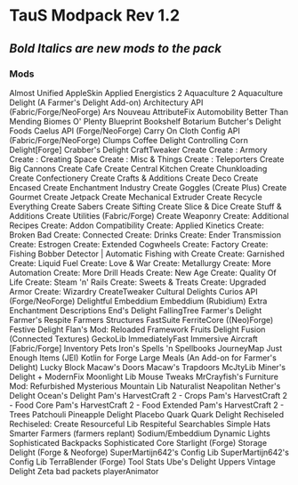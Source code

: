 # TauS Modpack Rev 1.2
## ***Bold Italics are new mods to the pack***
### Mods
Almost Unified
AppleSkin
Applied Energistics 2
Aquaculture 2
Aquaculture Delight (A Farmer's Delight Add-on)
Architectury API (Fabric/Forge/NeoForge)
Ars Nouveau
AttributeFix
Automobility
Better Than Mending
Biomes O' Plenty
Blueprint
Bookshelf
Botarium
Butcher's Delight Foods
Caelus API (Forge/NeoForge)
Carry On
Cloth Config API (Fabric/Forge/NeoForge)
Clumps
Coffee Delight
Controlling
Corn Delight[Forge]
Crabber's Delight
CraftTweaker
Create
Create : Armory
Create : Creating Space
Create : Misc & Things
Create : Teleporters
Create Big Cannons
Create Cafe
Create Central Kitchen
Create Chunkloading
Create Confectionery
Create Crafts & Additions
Create Deco
Create Encased
Create Enchantment Industry
Create Goggles (Create Plus)
Create Gourmet
Create Jetpack
Create Mechanical Extruder
Create Recycle Everything
Create Sabers
Create Sifting
Create Slice & Dice
Create Stuff & Additions
Create Utilities (Fabric/Forge)
Create Weaponry
Create: Additional Recipes
Create: Addon Compatibility
Create: Applied Kinetics
Create: Broken Bad
Create: Connected
Create: Drinks
Create: Ender Transmission
Create: Estrogen
Create: Extended Cogwheels 
Create: Factory
Create: Fishing Bobber Detector | Automatic Fishing with Create
Create: Garnished
Create: Liquid Fuel
Create: Love & War
Create: Metallurgy
Create: More Automation
Create: More Drill Heads
Create: New Age
Create: Quality Of Life
Create: Steam 'n' Rails
Create: Sweets & Treats
Create: Upgraded Armor
Create: Wizardry
CreateTweaker
Cultural Delights
Curios API (Forge/NeoForge)
Delightful
Embeddium
Embeddium (Rubidium) Extra
Enchantment Descriptions
End's Delight
FallingTree
Farmer's Delight
Farmer's Respite
Farmers Structures
FastSuite
FerriteCore ((Neo)Forge)
Festive Delight
Flan's Mod: Reloaded
Framework
Fruits Delight
Fusion (Connected Textures)
GeckoLib
ImmediatelyFast
Immersive Aircraft [Fabric/Forge]
Inventory Pets
Iron's Spells 'n Spellbooks
JourneyMap
Just Enough Items (JEI)
Kotlin for Forge
Large Meals (An Add-on for Farmer's Delight)
Lucky Block
Macaw's Doors
Macaw's Trapdoors
McJtyLib
Miner's Delight +
ModernFix
Moonlight Lib
Mouse Tweaks
MrCrayfish's Furniture Mod: Refurbished
Mysterious Mountain Lib
Naturalist
Neapolitan
Nether's Delight
Ocean's Delight
Pam's HarvestCraft 2 - Crops
Pam's HarvestCraft 2 - Food Core
Pam's HarvestCraft 2 - Food Extended
Pam's HarvestCraft 2 - Trees
Patchouli
Pineapple Delight
Placebo
Quark
Quark Delight
Rechiseled
Rechiseled: Create
Resourceful Lib
Respiteful
Searchables
Simple Hats
Smarter Farmers (farmers replant)
Sodium/Embeddium Dynamic Lights
Sophisticated Backpacks
Sophisticated Core
Starlight (Forge)
Storage Delight (Forge & Neoforge)
SuperMartijn642's Config Lib
SuperMartijn642's Config Lib
TerraBlender (Forge)
Tool Stats
Ube's Delight
Uppers
Vintage Delight
Zeta
bad packets
playerAnimator
